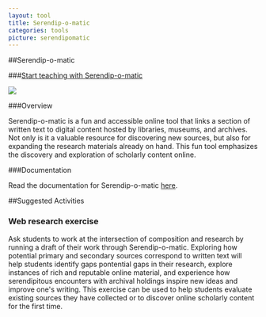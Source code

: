 ```yaml
---
layout: tool
title: Serendip-o-matic
categories: tools
picture: serendipomatic
---
```


##Serendip-o-matic <span class="arrowh2"></span>

###[Start teaching with Serendip-o-matic](http://serendipomatic.org/) <span class="arrowh3"></span>

![](http://serendipomatic.org/static/img/serendip-o-matic.png)

###Overview <span class="arrowh3"></span>

Serendip-o-matic is a fun and accessible online tool that links a section of written text to digital content hosted by libraries, museums, and archives. Not only is it a valuable resource for discovering new sources, but also for expanding the research materials already on hand. This fun tool emphasizes the discovery and exploration of scholarly content online.

###Documentation <span class="arrowh3"></span>

Read the documentation for Serendip-o-matic [here](http://serendipomatic.org/about/).

##Suggested Activities <span class="arrowh2"></span>

### Web research exercise <span class="arrowh3"></span>

Ask students to work at the intersection of composition and research by running a draft of their work through Serendip-o-matic. Exploring how potential primary and secondary sources correspond to written text will help students identify gaps pontential gaps in their research, explore instances of rich and reputable online material, and experience how serendipitous encounters with archival holdings inspire new ideas and improve one's writing. This exercise can be used to help students evaluate existing sources they have collected or to discover online scholarly content for the first time.